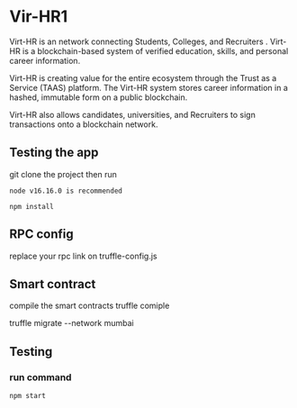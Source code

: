 # Vir-HR1

 Virt-HR is an network connecting Students, Colleges, and Recruiters . Virt-HR is a blockchain-based system of verified education, skills, and personal career information. 

Virt-HR is creating value for the entire ecosystem through the Trust as a Service (TAAS) platform. The Virt-HR system stores career information in a hashed, immutable form on a public blockchain. 

Virt-HR also allows candidates, universities, and Recruiters to sign transactions onto a blockchain network.



## Testing the app
 git clone the project then run
    
    node v16.16.0 is recommended
    
    npm install


##  RPC config

replace your rpc link on truffle-config.js

## Smart contract 
 compile the smart contracts
 truffle comiple

 truffle migrate --network mumbai

## Testing

### run command 

    npm start
